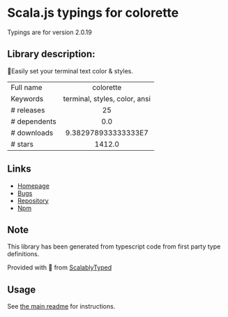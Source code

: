 
# Scala.js typings for colorette

Typings are for version 2.0.19

## Library description:
🌈Easily set your terminal text color & styles.

|                    |                 |
| ------------------ | :-------------: |
| Full name          | colorette |
| Keywords           | terminal, styles, color, ansi |
| # releases         | 25 |
| # dependents       | 0.0 |
| # downloads        | 9.382978933333333E7 |
| # stars            | 1412.0 |

## Links
- [Homepage](https://github.com/jorgebucaran/colorette#readme)
- [Bugs](https://github.com/jorgebucaran/colorette/issues)
- [Repository](https://github.com/jorgebucaran/colorette)
- [Npm](https://www.npmjs.com/package/colorette)
    


## Note
This library has been generated from typescript code from first party type definitions.

Provided with :purple_heart: from [ScalablyTyped](https://github.com/oyvindberg/ScalablyTyped)

## Usage
See [the main readme](../../readme.md) for instructions.


